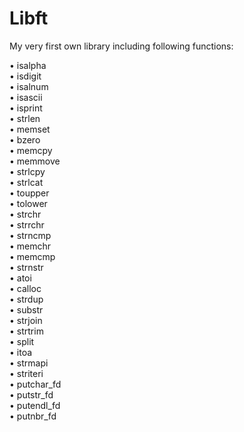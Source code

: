 # Libft
My very first own library including following functions:

• isalpha\
• isdigit\
• isalnum\
• isascii\
• isprint\
• strlen\
• memset\
• bzero\
• memcpy\
• memmove\
• strlcpy\
• strlcat\
• toupper\
• tolower\
• strchr\
• strrchr\
• strncmp\
• memchr\
• memcmp\
• strnstr\
• atoi\
• calloc\
• strdup\
• substr\
• strjoin\
• strtrim\
• split\
• itoa\
• strmapi\
• striteri\
• putchar_fd\
• putstr_fd\
• putendl_fd\
• putnbr_fd
